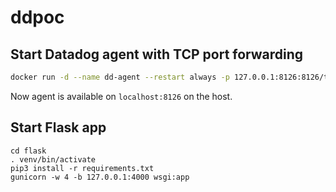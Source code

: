 # ddpoc
## Start Datadog agent with TCP port forwarding
```Bash
docker run -d --name dd-agent --restart always -p 127.0.0.1:8126:8126/tcp -e DD_APM_ENABLED=true -e DD_APM_NON_LOCAL_TRAFFIC=true -e DD_API_KEY=<API-KEY>  gcr.io/datadoghq/agent:latest
```

Now agent is available on `localhost:8126` on the host.

## Start Flask app
```Shell
cd flask
. venv/bin/activate  
pip3 install -r requirements.txt
gunicorn -w 4 -b 127.0.0.1:4000 wsgi:app 
```
